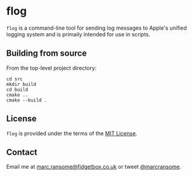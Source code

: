# flog

`flog` is a command-line tool for sending log messages to Apple's unified logging system and is primaily intended for use in scripts.


## Building from source

From the top-level project directory:

```shell
cd src
mkdir build
cd build
cmake ..
cmake --build .
```

## License

`flog` is provided under the terms of the [MIT License](https://opensource.org/licenses/mit-license.php).

## Contact

Email me at [marc.ransome@fidgetbox.co.uk](mailto:marc.ransome@fidgetbox.co.uk) or tweet [@marcransome](http://www.twitter.com/marcransome).